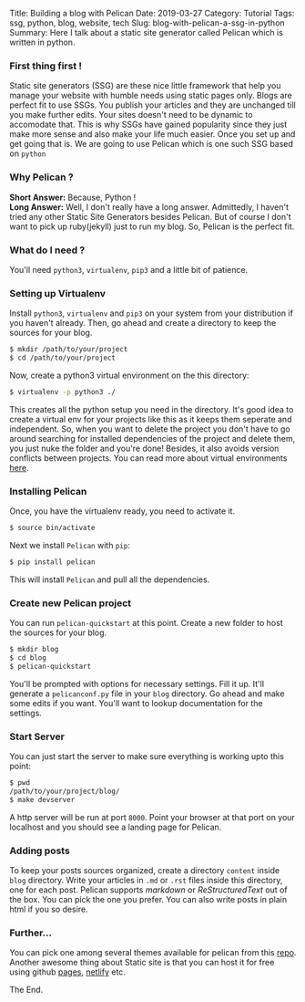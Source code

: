 Title: Building a blog with Pelican
Date: 2019-03-27
Category: Tutorial
Tags: ssg, python, blog, website, tech
Slug: blog-with-pelican-a-ssg-in-python
Summary: Here I talk about a static site generator called Pelican which is written in python.

### First thing first !
Static site generators (SSG) are these nice little framework that help you manage your website with humble needs using static pages only. Blogs are perfect fit to use SSGs. You publish your articles and they are unchanged till you make further edits. Your sites doesn't need to be dynamic to accomodate that. This is why SSGs have gained popularity since they just make more sense and also make your life much easier. Once you set up and get going that is. We are going to use Pelican which is one such SSG based on `python`

### Why Pelican ?
**Short Answer:** Because, Python !   
**Long Answer:** Well, I don't really have a long answer. Admittedly, I haven't tried any other Static Site Generators besides Pelican. But of course I don't want to pick up ruby(jekyll) just to run my blog. So, Pelican is the perfect fit. 

### What do I need ?
You'll need `python3`, `virtualenv`, `pip3` and a little bit of patience.

### Setting up Virtualenv
Install `python3`, `virtualenv` and `pip3` on your system from your distribution if you haven't already. Then, go ahead and create a directory to keep the sources for your blog.

```bash
$ mkdir /path/to/your/project
$ cd /path/to/your/project
```

Now, create a python3 virtual environment on the this directory:
``` bash
$ virtualenv -p python3 ./
```

This creates all the python setup you need in the directory. It's good idea to create a virtual env for your projects like this as it keeps them seperate and independent. So, when you want to delete the project you don't have to go around searching for installed dependencies of the project and delete them, you just nuke the folder and you're done! Besides, it also avoids version conflicts between projects. You can read more about virtual environments [here](https://realpython.com/python-virtual-environments-a-primer/).

### Installing Pelican
Once, you have the virtualenv ready, you need to activate it. 
``` bash
$ source bin/activate
```

Next we install `Pelican` with `pip`:

``` bash
$ pip install pelican
```

This will install `Pelican` and pull all the dependencies.

### Create new Pelican project
You can run `pelican-quickstart` at this point. Create a new folder to host the sources for your blog.

``` bash
$ mkdir blog
$ cd blog
$ pelican-quickstart
```

You'll be prompted with options for necessary settings. Fill it up. It'll generate a `pelicanconf.py` file in your `blog` directory. Go ahead and make some edits if you want. You'll want to lookup documentation for the settings.

### Start Server
You can just start the server to make sure everything is working upto this point:
```bash
$ pwd
/path/to/your/project/blog/
$ make devserver
```

A http server will be run at port `8000`. Point your browser at that port on your localhost and you should see a landing page for Pelican.

### Adding posts
To keep your posts sources organized, create a directory `content` inside `blog` directory. Write your articles in `.md` or `.rst` files inside this directory, one for each post. Pelican supports *markdown* or *ReStructuredText* out of the box. You can pick the one you prefer. You can also write posts in plain html if you so desire.

### Further...
You can pick one among several themes available for pelican from this [repo](https://github.com/getpelican/pelican-themes). Another awesome thing about Static site is that you can host it for free using github [pages](https://pages.github.com/), [netlify](https://www.netlify.com/) etc.

The End.
